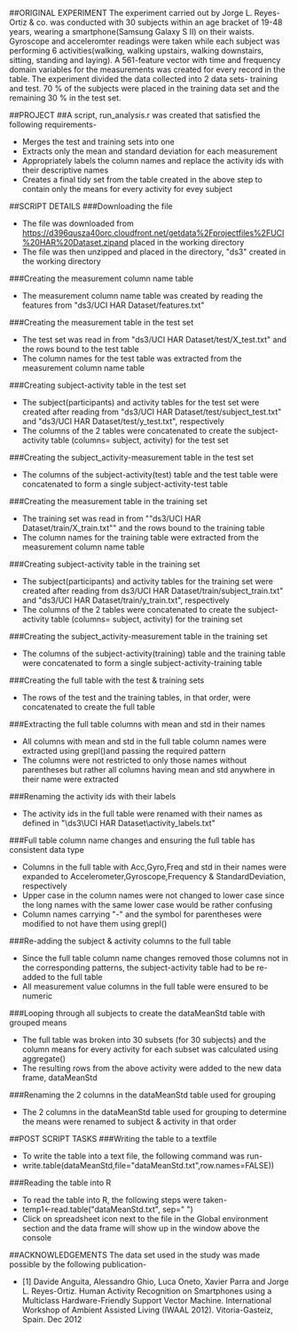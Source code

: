 ##ORIGINAL EXPERIMENT
The experiment carried out by Jorge L. Reyes-Ortiz & co. was conducted with 30 subjects within an age bracket of 19-48 years, wearing a smartphone(Samsung Galaxy S II) on their waists. Gyroscope and acceleromter readings were taken while each subject was performing 6 activities(walking, walking upstairs, walking downstairs, sitting, standing and laying). A 561-feature vector with time and frequency domain variables for the measurements was created for every record in the table. The experiment divided the data collected into 2 data sets- training and test. 70 % of the subjects were placed in the training data set and the remaining 30 % in the test set.

##PROJECT
##A script, run_analysis.r was created that satisfied the following requirements-
* Merges the test and training sets into one
* Extracts only the mean and standard deviation for each measurement
* Appropriately labels the column names and replace the activity ids with their descriptive names
* Creates a final tidy set from the table created in the above step to contain only the means for every activity for evey subject

##SCRIPT DETAILS
###Downloading the file
* The file was downloaded from https://d396qusza40orc.cloudfront.net/getdata%2Fprojectfiles%2FUCI%20HAR%20Dataset.zipand placed in the working directory
* The file was then unzipped and placed in the directory, "ds3" created in the working directory

###Creating the measurement column name table
* The measurement column name table was created by reading the features from "ds3/UCI HAR Dataset/features.txt"

###Creating the measurement table in the test set
* The test set was read in from "ds3/UCI HAR Dataset/test/X_test.txt" and the rows bound to the test table
* The column names for the test table was extracted from the measurement column name table

###Creating subject-activity table in the test set
* The subject(participants) and activity tables for the test set were created after reading from "ds3/UCI HAR Dataset/test/subject_test.txt" and "ds3/UCI HAR Dataset/test/y_test.txt", respectively
* The columns of the 2 tables were concatenated to create the subject-activity table (columns= subject, activity) for the test set

###Creating the subject_activity-measurement table in the test set
* The columns of the subject-activity(test) table and the test table were concatenated to form a single subject-activity-test table

###Creating the measurement table in the training set
* The training set was read in from ""ds3/UCI HAR Dataset/train/X_train.txt"" and the rows bound to the training table
* The column names for the training table were extracted from the measurement column name table

###Creating subject-activity table in the training set
* The subject(participants) and activity tables for the training set were created after reading from ds3/UCI HAR Dataset/train/subject_train.txt" and 
"ds3/UCI HAR Dataset/train/y_train.txt", respectively
* The columns of the 2 tables were concatenated to create the subject-activity table (columns= subject, activity) for the training set

###Creating the subject_activity-measurement table in the training set
* The columns of the subject-activity(training) table and the training table were concatenated to form a single subject-activity-training table

###Creating the full table with the test & training sets
* The rows of the test and the training tables, in that order, were concatenated to create the full table 

###Extracting the full table columns with mean and std in their names
* All columns with mean and std in the full table column names were extracted using grepl()and passing the required pattern
* The columns were not restricted to only those names without parentheses but rather all columns having mean and std anywhere
in their name were extracted

###Renaming the activity ids with their labels
* The activity ids in the full table were renamed with their names as defined in "\ds3\UCI HAR Dataset\activity_labels.txt"

###Full table column name changes and ensuring the full table has consistent data type
* Columns in the full table with Acc,Gyro,Freq and std in their names were expanded to Accelerometer,Gyroscope,Frequency &
StandardDeviation, respectively
* Upper case in the column names were not changed to lower case since the long names with the same lower case would be rather confusing
* Column names carrying "-" and the symbol for parentheses were modified to not have them using grepl()

###Re-adding the subject & activity columns to the full table
* Since the full table column name changes removed those columns not in the corresponding patterns, the subject-activity table had to be re-added to the full table
* All measurement value columns in the full table were ensured to be numeric

###Looping through all subjects to create the dataMeanStd table with grouped means
* The full table was broken into 30 subsets (for 30 subjects) and the column means for every activity for each subset was calculated using aggregate()
* The resulting rows from the above activity were added to the new data frame, dataMeanStd

###Renaming the 2 columns in the dataMeanStd table used for grouping
* The 2 columns in the dataMeanStd table used for grouping to determine the means were renamed to subject & activity in that order

##POST SCRIPT TASKS
###Writing the table to a textfile
* To write the table into a text file, the following command was run- 
* write.table(dataMeanStd,file="dataMeanStd.txt",row.names=FALSE))

###Reading the table into R
* To read the table into R, the following steps were taken-
* temp1<-read.table("dataMeanStd.txt", sep=" ")
* Click on spreadsheet icon next to the file in the Global environment section and the data frame will show up in the window above the console 

##ACKNOWLEDGEMENTS
The data set used in the study was made possible by the following publication-
* [1] Davide Anguita, Alessandro Ghio, Luca Oneto, Xavier Parra and Jorge L. Reyes-Ortiz. Human Activity Recognition on Smartphones using a Multiclass Hardware-Friendly Support Vector Machine. International Workshop of Ambient Assisted Living (IWAAL 2012). Vitoria-Gasteiz, Spain. Dec 2012

